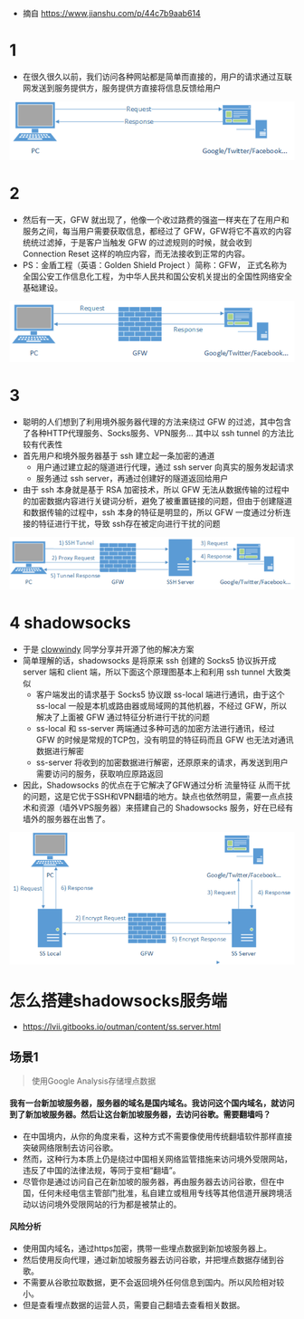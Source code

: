 * 摘自 https://www.jianshu.com/p/44c7b9aab614

# 1
* 在很久很久以前，我们访问各种网站都是简单而直接的，用户的请求通过互联网发送到服务提供方，服务提供方直接将信息反馈给用户

![图片加载中...](./images/1.png)

# 2
* 然后有一天，GFW 就出现了，他像一个收过路费的强盗一样夹在了在用户和服务之间，每当用户需要获取信息，都经过了 GFW，GFW将它不喜欢的内容统统过滤掉，于是客户当触发 GFW 的过滤规则的时候，就会收到 Connection Reset 这样的响应内容，而无法接收到正常的内容。
* PS：金盾工程（英语：Golden Shield Project ）简称：GFW， 正式名称为全国公安工作信息化工程，为中华人民共和国公安机关提出的全国性网络安全基础建设。

![图片加载中...](./images/2.png)

# 3
* 聪明的人们想到了利用境外服务器代理的方法来绕过 GFW 的过滤，其中包含了各种HTTP代理服务、Socks服务、VPN服务… 其中以 ssh tunnel 的方法比较有代表性
* 首先用户和境外服务器基于 ssh 建立起一条加密的通道
    - 用户通过建立起的隧道进行代理，通过 ssh server 向真实的服务发起请求
    - 服务通过 ssh server，再通过创建好的隧道返回给用户
* 由于 ssh 本身就是基于 RSA 加密技术，所以 GFW 无法从数据传输的过程中的加密数据内容进行关键词分析，避免了被重置链接的问题，但由于创建隧道和数据传输的过程中，ssh 本身的特征是明显的，所以 GFW 一度通过分析连接的特征进行干扰，导致 ssh存在被定向进行干扰的问题

![图片加载中...](./images/3.png)

# 4 shadowsocks
* 于是 [clowwindy](https://github.com/shadowsocks/shadowsocks) 同学分享并开源了他的解决方案
* 简单理解的话，shadowsocks 是将原来 ssh 创建的 Socks5 协议拆开成 server 端和 client 端，所以下面这个原理图基本上和利用 ssh tunnel 大致类似
    - 客户端发出的请求基于 Socks5 协议跟 ss-local 端进行通讯，由于这个 ss-local 一般是本机或路由器或局域网的其他机器，不经过 GFW，所以解决了上面被 GFW 通过特征分析进行干扰的问题
    - ss-local 和 ss-server 两端通过多种可选的加密方法进行通讯，经过 GFW 的时候是常规的TCP包，没有明显的特征码而且 GFW 也无法对通讯数据进行解密
    - ss-server 将收到的加密数据进行解密，还原原来的请求，再发送到用户需要访问的服务，获取响应原路返回
* 因此，Shadowsocks 的优点在于它解决了GFW通过分析 流量特征 从而干扰的问题，这是它优于SSH和VPN翻墙的地方。缺点也依然明显，需要一点点技术和资源（墙外VPS服务器）来搭建自己的 Shadowsocks 服务，好在已经有墙外的服务器在出售了。

![图片加载中...](./images/4.png)

# 怎么搭建shadowsocks服务端
* https://lvii.gitbooks.io/outman/content/ss.server.html

## 场景1
> 使用Google Analysis存储埋点数据
#### 我有一台新加坡服务器，服务器的域名是国内域名。我访问这个国内域名，就访问到了新加坡服务器。然后让这台新加坡服务器，去访问谷歌。需要翻墙吗？
* 在中国境内，从你的角度来看，这种方式不需要像使用传统翻墙软件那样直接突破网络限制去访问谷歌。
* 然而，这种行为本质上仍是绕过中国相关网络监管措施来访问境外受限网站，违反了中国的法律法规，等同于变相“翻墙”。
* 尽管你是通过访问自己在新加坡的服务器，再由服务器去访问谷歌，但在中国，任何未经电信主管部门批准，私自建立或租用专线等其他信道开展跨境活动以访问境外受限网站的行为都是被禁止的。
#### 风险分析
* 使用国内域名，通过https加密，携带一些埋点数据到新加坡服务器上。
* 然后使用反向代理，通过新加坡服务器去访问谷歌，并把埋点数据存储到谷歌。
* 不需要从谷歌拉取数据，更不会返回境外任何信息到国内。所以风险相对较小。
* 但是查看埋点数据的运营人员，需要自己翻墙去查看相关数据。
